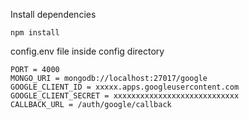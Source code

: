 Install dependencies

```
npm install
```

config.env file inside config directory

```
PORT = 4000
MONGO_URI = mongodb://localhost:27017/google
GOOGLE_CLIENT_ID = xxxxx.apps.googleusercontent.com
GOOGLE_CLIENT_SECRET = xxxxxxxxxxxxxxxxxxxxxxxxxxxx
CALLBACK_URL = /auth/google/callback
```
